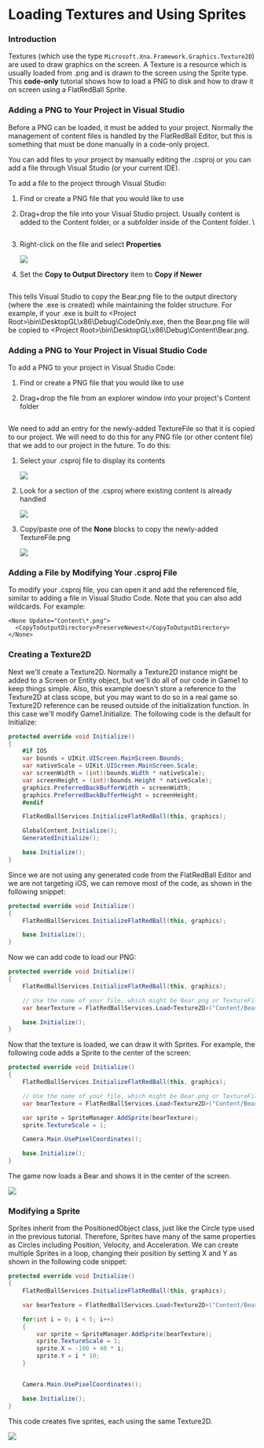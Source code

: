 # Loading Textures and Using Sprites

### Introduction

Textures (which use the type `Microsoft.Xna.Framework.Graphics.Texture2D`) are used to draw graphics on the screen. A Texture is a resource which is usually loaded from .png and is drawn to the screen using the Sprite type. This **code-only** tutorial shows how to load a PNG to disk and how to draw it on screen using a FlatRedBall Sprite.

### Adding a PNG to Your Project in Visual Studio

Before a PNG can be loaded, it must be added to your project. Normally the management of content files is handled by the FlatRedBall Editor, but this is something that must be done manually in a code-only project.&#x20;

You can add files to your project by manually editing the .csproj or you can add a file through Visual Studio (or your current IDE).

To add a file to the project through Visual Studio:

1. Find or create a PNG file that you would like to use
2.  Drag+drop the file into your Visual Studio project. Usually content is added to the Content folder, or a subfolder inside of the Content folder. \\

    <figure><img src="../../.gitbook/assets/2022-08-17_16_47_41.gif" alt=""><figcaption></figcaption></figure>
3.  Right-click on the file and select **Properties**

    ![](../../.gitbook/assets/2022-08-img\_62fd70599f0a8.png)
4.  Set the **Copy to Output Directory** item to **Copy if Newer**

    <figure><img src="../../.gitbook/assets/2022-08-img_62fd70994f0f8.png" alt=""><figcaption></figcaption></figure>

This tells Visual Studio to copy the Bear.png file to the output directory (where the .exe is created) while maintaining the folder structure. For example, if your .exe is built to \<Project Root>\bin\DesktopGL\x86\Debug\CodeOnly.exe, then the Bear.png file will be copied to \<Project Root>\bin\DesktopGL\x86\Debug\Content\Bear.png.

### Adding a PNG to Your Project in Visual Studio Code

To add a PNG to your project in Visual Studio Code:

1. Find or create a PNG file that you would like to use
2.  Drag+drop the file from an explorer window into your project's Content folder

    <figure><img src="../../.gitbook/assets/2022-08-13_08-11-58.gif" alt=""><figcaption></figcaption></figure>

We need to add an entry for the newly-added TextureFile so that it is copied to our project. We will need to do this for any PNG file (or other content file) that we add to our project in the future. To do this:

1.  Select your .csproj file to display its contents

    ![](../../.gitbook/assets/2023-08-img\_64d8e5b6f2b8c.png)
2.  Look for a section of the .csproj where existing content is already handled

    ![](../../.gitbook/assets/2023-08-img\_64d8e5f37d97b.png)
3.  Copy/paste one of the **None** blocks to copy the newly-added TextureFile.png

    ![](../../.gitbook/assets/2023-08-img\_64d8e63ce8f41.png)

### Adding a File by Modifying Your .csproj File

To modify your .csproj file, you can open it and add the referenced file, similar to adding a file in Visual Studio Code. Note that you can also add wildcards. For example:

```markup
<None Update="Content\*.png">
  <CopyToOutputDirectory>PreserveNewest</CopyToOutputDirectory>
</None>
```

### Creating a Texture2D

Next we'll create a Texture2D. Normally a Texture2D instance might be added to a Screen or Entity object, but we'll do all of our code in Game1 to keep things simple. Also, this example doesn't store a reference to the Texture2D at class scope, but you may want to do so in a real game so Texture2D reference can be reused outside of the initialization function. In this case we'll modify Game1.Initialize. The following code is the default for Initialize:

```csharp
protected override void Initialize()
{
    #if IOS
    var bounds = UIKit.UIScreen.MainScreen.Bounds;
    var nativeScale = UIKit.UIScreen.MainScreen.Scale;
    var screenWidth = (int)(bounds.Width * nativeScale);
    var screenHeight = (int)(bounds.Height * nativeScale);
    graphics.PreferredBackBufferWidth = screenWidth;
    graphics.PreferredBackBufferHeight = screenHeight;
    #endif

    FlatRedBallServices.InitializeFlatRedBall(this, graphics);

    GlobalContent.Initialize();
    GeneratedInitialize();

    base.Initialize();
}
```

Since we are not using any generated code from the FlatRedBall Editor and we are not targeting iOS, we can remove most of the code, as shown in the following snippet:

```csharp
protected override void Initialize()
{
    FlatRedBallServices.InitializeFlatRedBall(this, graphics);

    base.Initialize();
}
```

Now we can add code to load our PNG:

```csharp
protected override void Initialize()
{
    FlatRedBallServices.InitializeFlatRedBall(this, graphics);

    // Use the name of your file, which might be Bear.png or TextureFile.png or whatever yours was called
    var bearTexture = FlatRedBallServices.Load<Texture2D>("Content/Bear.png");

    base.Initialize();
}
```

Now that the texture is loaded, we can draw it with Sprites. For example, the following code adds a Sprite to the center of the screen:

```csharp
protected override void Initialize()
{
    FlatRedBallServices.InitializeFlatRedBall(this, graphics);

    // Use the name of your file, which might be Bear.png or TextureFile.png or whatever yours was called
    var bearTexture = FlatRedBallServices.Load<Texture2D>("Content/Bear.png");

    var sprite = SpriteManager.AddSprite(bearTexture);
    sprite.TextureScale = 1;

    Camera.Main.UsePixelCoordinates();

    base.Initialize();
}
```

The game now loads a Bear and shows it in the center of the screen.

![](../../.gitbook/assets/2022-08-img\_62fd72dc705cd.png)

### Modifying a Sprite

Sprites inherit from the PositionedObject class, just like the Circle type used in the previous tutorial. Therefore, Sprites have many of the same properties as Circles including Position, Velocity, and Acceleration. We can create multiple Sprites in a loop, changing their position by setting X and Y as shown in the following code snippet:

```csharp
protected override void Initialize()
{
    FlatRedBallServices.InitializeFlatRedBall(this, graphics);

    var bearTexture = FlatRedBallServices.Load<Texture2D>("Content/Bear.png");

    for(int i = 0; i < 5; i++)
    {
        var sprite = SpriteManager.AddSprite(bearTexture);
        sprite.TextureScale = 1;
        sprite.X = -100 + 40 * i;
        sprite.Y = i * 10;
    }


    Camera.Main.UsePixelCoordinates();

    base.Initialize();
}
```

This code creates five sprites, each using the same Texture2D.

![](../../.gitbook/assets/2022-08-img\_62fd7890cbed7.png)
